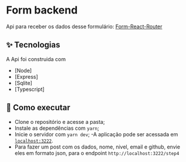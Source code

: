 
# Form backend

Api para receber os dados desse formulário: 
[Form-React-Router](https://github.com/alexmuniz96/Form-React-Router)

## ✨ Tecnologias

A Api foi construida com

- [Node]
- [Express]
- [Sqlite]
- [Typescript]

## 🚀 Como executar

- Clone o repositório e acesse a pasta;
- Instale as dependências com `yarn`;
- Inicie o servidor com `yarn dev`;
-A aplicação pode ser acessada em [`localhost:3222`](http://localhost:3222).
- Para fazer um post com os dados, nome, nivel, email e github, envie eles em formato json, para o endpoint `http://localhost:3222/step4`

